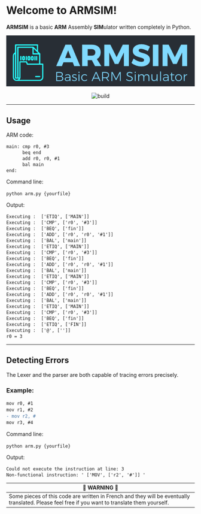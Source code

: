# Welcome to ARMSIM!


**ARMSIM** is a basic **ARM** Assembly **SIM**ulator written completely in Python.
<p style="text-align: center;"> <img src="https://github.com/alaabenfatma/ARMSIM/blob/master/rscs/logo.png" alt="LOGO" ></p> 
<p style="text-align: center;"> 
  <img width=90px height=25px src="https://cdn-images-1.medium.com/max/800/1*Ih7G_D_hzoskYTHfa-zNmw.png" alt="build" >
 </p> 
 
<hr/> 

## Usage

ARM code:
```
main: cmp r0, #3
 	  beq end
 	  add r0, r0, #1
 	  bal main
end:
```
Command line:

`python arm.py {yourfile}
`

Output:

```
Executing :  ['ETIQ', ['MAIN']]
Executing :  ['CMP', ['r0', '#3']]
Executing :  ['BEQ', ['fin']]
Executing :  ['ADD', ['r0', 'r0', '#1']]
Executing :  ['BAL', ['main']]
Executing :  ['ETIQ', ['MAIN']]
Executing :  ['CMP', ['r0', '#3']]
Executing :  ['BEQ', ['fin']]
Executing :  ['ADD', ['r0', 'r0', '#1']]
Executing :  ['BAL', ['main']]
Executing :  ['ETIQ', ['MAIN']]
Executing :  ['CMP', ['r0', '#3']]
Executing :  ['BEQ', ['fin']]
Executing :  ['ADD', ['r0', 'r0', '#1']]
Executing :  ['BAL', ['main']]
Executing :  ['ETIQ', ['MAIN']]
Executing :  ['CMP', ['r0', '#3']]
Executing :  ['BEQ', ['fin']]
Executing :  ['ETIQ', ['FIN']]
Executing :  ['@', ['']]
r0 = 3
```
<hr/>

## Detecting Errors
The Lexer and the parser are both capable of tracing errors precisely.

### Example:

```diff
mov r0, #1
mov r1, #2
- mov r2, #
mov r3, #4
```
Command line:

`python arm.py {yourfile}
`

Output:

```
Could not execute the instruction at line: 3
Non-functional instruction: ' ['MOV', ['r2', '#']] '
```

| 🛑 WARNING 🛑|
| --- |
|Some pieces of this code are written in French and they will be eventually translated. Please feel free if you want to translate them yourself. |
